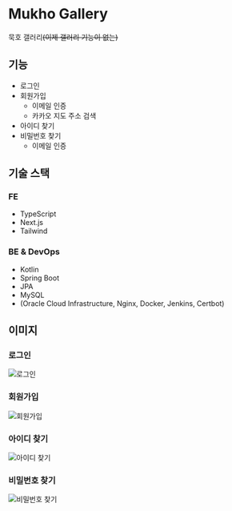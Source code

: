 # Mukho Gallery

묵호 갤러리~~(이제 갤러리 기능이 없는)~~

## 기능

- 로그인
- 회원가입
  - 이메일 인증
  - 카카오 지도 주소 검색
- 아이디 찾기
- 비밀번호 찾기
  - 이메일 인증

## 기술 스택

### FE

- TypeScript
- Next.js
- Tailwind

### BE & DevOps

- Kotlin
- Spring Boot
- JPA
- MySQL
- (Oracle Cloud Infrastructure, Nginx, Docker, Jenkins, Certbot)

## 이미지

### 로그인

![로그인](https://github.com/user-attachments/assets/5a1e2e93-152b-4aea-98e1-dfa3aa62b8dc)

### 회원가입

![회원가입](https://github.com/user-attachments/assets/9bd9804d-29df-4d57-b622-4f82963d9f03)

### 아이디 찾기

![아이디 찾기](https://github.com/user-attachments/assets/f6e23709-0933-4c1e-8321-d8cf9874f905)

### 비밀번호 찾기

![비밀번호 찾기](https://github.com/user-attachments/assets/a91943c0-b89c-4e1a-b1ae-c5945cce48f8)
